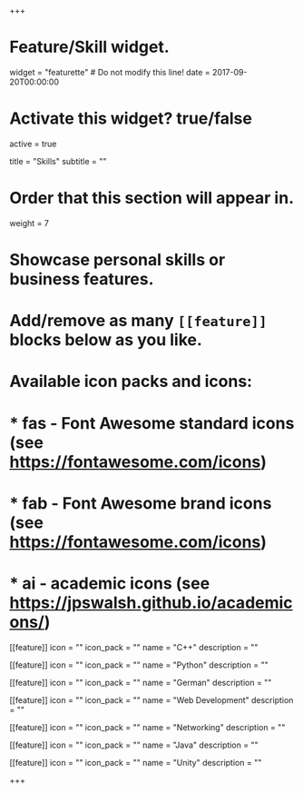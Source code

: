 +++
# Feature/Skill widget.
widget = "featurette"  # Do not modify this line!
date = 2017-09-20T00:00:00

# Activate this widget? true/false
active = true

title = "Skills"
subtitle = ""

# Order that this section will appear in.
weight = 7

# Showcase personal skills or business features.
# 
# Add/remove as many `[[feature]]` blocks below as you like.
# 
# Available icon packs and icons:
# * fas - Font Awesome standard icons (see https://fontawesome.com/icons)
# * fab - Font Awesome brand icons (see https://fontawesome.com/icons)
# * ai - academic icons (see https://jpswalsh.github.io/academicons/)

[[feature]]
  icon = ""
  icon_pack = ""
  name = "C++"
  description = ""
  
[[feature]]
  icon = ""
  icon_pack = ""
  name = "Python"
  description = ""  
  
[[feature]]
  icon = ""
  icon_pack = ""
  name = "German"
  description = ""

[[feature]]
  icon = ""
  icon_pack = ""
  name = "Web Development"
  description = ""

[[feature]]
  icon = ""
  icon_pack = ""
  name = "Networking"
  description = ""

[[feature]]
  icon = ""
  icon_pack = ""
  name = "Java"
  description = ""

[[feature]]
  icon = ""
  icon_pack = ""
  name = "Unity"
  description = ""

+++
